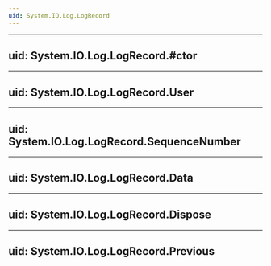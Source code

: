 ```yaml
---
uid: System.IO.Log.LogRecord
---
```


---
uid: System.IO.Log.LogRecord.#ctor
---

---
uid: System.IO.Log.LogRecord.User
---

---
uid: System.IO.Log.LogRecord.SequenceNumber
---

---
uid: System.IO.Log.LogRecord.Data
---

---
uid: System.IO.Log.LogRecord.Dispose
---

---
uid: System.IO.Log.LogRecord.Previous
---
